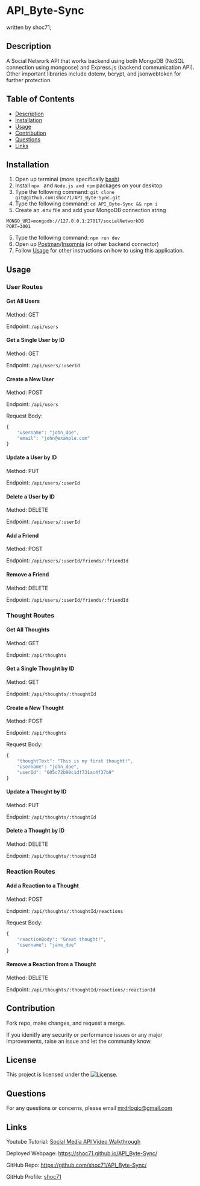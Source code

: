 # API_Byte-Sync
written by shoc71;

## Description
A Social Network API that works backend using both MongoDB (NoSQL connection using mongoose) and Express.js (backend communication API). Other important libraries include dotenv, bcrypt, and jsonwebtoken for further protection.

## Table of Contents
- [Description](#description)
- [Installation](#installation)
- [Usage](#usage)
- [Contribution](#contribution)
- [Questions](#questions)
- [Links](#links)

## Installation
1. Open up terminal (more specifically [bash](https://www.youtube.com/watch?v=3eu67g3PTdk))
2. Install ```npx ``` and ```Node.js and npm``` packages on your desktop
3. Type the following command: ```git clone git@github.com:shoc71/API_Byte-Sync.git```
4. Type the following command: ```cd API_Byte-Sync && npm i ``` 
5. Create an .env file and add your MongoDB connection string
```
MONGO_URI=mongodb://127.0.0.1:27017/socialNetworkDB
PORT=3001
```
5. Type the following command: ```npm run dev``` 
6. Open up [Postman](https://www.postman.com/downloads/)/[Insomnia](https://insomnia.rest/download) (or other backend connector)
7. Follow [Usage](#usage) for other instructions on how to using this application.

## Usage

### User Routes

#### Get All Users

Method: GET

Endpoint: ```/api/users```

#### Get a Single User by ID

Method: GET

Endpoint: ```/api/users/:userId```

#### Create a New User

Method: POST

Endpoint: ```/api/users```

Request Body:

```js
{
    "username": "john_doe",
    "email": "john@example.com"
}
```

#### Update a User by ID

Method: PUT

Endpoint: ```/api/users/:userId```

#### Delete a User by ID

Method: DELETE

Endpoint: ```/api/users/:userId```

#### Add a Friend

Method: POST

Endpoint: ```/api/users/:userId/friends/:friendId```

#### Remove a Friend

Method: DELETE

Endpoint: ```/api/users/:userId/friends/:friendId```

### Thought Routes

#### Get All Thoughts

Method: GET

Endpoint: ``/api/thoughts``

#### Get a Single Thought by ID

Method: GET

Endpoint: ```/api/thoughts/:thoughtId```

#### Create a New Thought

Method: POST

Endpoint: ```/api/thoughts```

Request Body:

```js
{
    "thoughtText": "This is my first thought!",
    "username": "john_doe",
    "userId": "605c72b90c1df731ac4f37b9"
}
```
#### Update a Thought by ID

Method: PUT

Endpoint: ```/api/thoughts/:thoughtId```

#### Delete a Thought by ID

Method: DELETE

Endpoint: ```/api/thoughts/:thoughtId```

### Reaction Routes

#### Add a Reaction to a Thought

Method: POST

Endpoint: ```/api/thoughts/:thoughtId/reactions```

Request Body:

```js
{
    "reactionBody": "Great thought!",
    "username": "jane_doe"
}
```

#### Remove a Reaction from a Thought

Method: DELETE

Endpoint: ```/api/thoughts/:thoughtId/reactions/:reactionId```

## Contribution

Fork repo, make changes, and request a merge.

If you idenitfy any security or performance issues or any major improvements, raise an issue and let the community know.

## License
This project is licensed under the [![License](https://opensource.org/licenses/Apache-2.0)](https://opensource.org/licenses/Apache-2.0).

## Questions
For any questions or concerns, please email mrdrlogic@gmail.com

## Links
Youtube Tutorial: [Social Media API Video Walkthrough](https://youtu.be/OEeDvwbCATA)

Deployed Webpage: https://shoc71.github.io/API_Byte-Sync/

GitHub Repo: https://github.com/shoc71/API_Byte-Sync/

GitHub Profile: [shoc71](https://github.com/shoc71)

